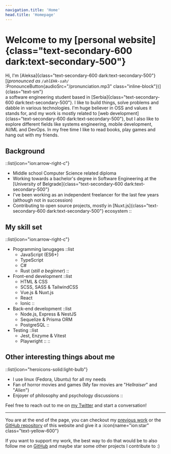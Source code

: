```yaml
---
navigation.title: 'Home'
head.title: 'Homepage'
---
```


# Welcome to my [personal website]{class="text-secondary-600 dark:text-secondary-500"}

Hi, I'm [Aleksa]{class="text-secondary-600 dark:text-secondary-500"} [(_pronounced as `/ahlEHk-sah/`_ :PronounceButton{audioSrc="/pronunciation.mp3" class="inline-block"})]{class="text-sm"}<br />
a software engineering student based in [Serbia]{class="text-secondary-600 dark:text-secondary-500"}. I like to build things, solve problems and dabble in various technologies. I'm huge believer in OSS and values it stands for, and my work is mostly related to [web development]{class="text-secondary-600 dark:text-secondary-500"}, but I also like to explore different fields like systems engineering, mobile development, AI/ML and DevOps. In my free time I like to read books, play games and hang out with my friends.

## Background

::list{icon="ion:arrow-right-c"}
- Middle school Computer Science related diploma
- Working towards a bachelor's degree in Software Engineering at the [University of Belgrade]{class="text-secondary-600 dark:text-secondary-500"}
- I've been working as an independent freelancer for the last few years (although not in succession)
- Contributing to open source projects, mostly in [Nuxt.js]{class="text-secondary-600 dark:text-secondary-500"} ecosystem
::

## My skill set


::list{icon="ion:arrow-right-c"}
- Programming lanugages
    ::list
    - JavaScript (ES6+)
    - TypeScript
    - C#
    - Rust (*still a beginner*)
    ::
- Front-end development
    ::list
    - HTML & CSS
    - SCSS, SASS & TailwindCSS
    - Vue.js & Nuxt.js
    - React
    - Ionic
    ::
- Back-end development
    ::list
    - Node.js, Express & NestJS
    - Sequelize & Prisma ORM
    - PostgreSQL
    ::
- Testing
    ::list
    - Jest, Enzyme & Vitest
    - Playwright
    ::
::

## Other interesting things about me

::list{icon="heroicons-solid:light-bulb"}
- I use linux (Fedora, Ubuntu) for all my needs
- Fan of horror movies and games (My fav movies are "*Hellraiser*" and "*Alien*")
- Enjoyer of philosophy and psychology discussions
::

Feel free to reach out to me on [my Twitter](https://www.twitter.com/Lexpeartha) and start a conversation!

---

You are at the end of the page, you can checkout my [previous work](/work) or the [GitHub repository](https://github.com/Lexpeartha/personal-website) of this website and give it a :icon{name="ion:star" class="text-yellow-600"}

If you want to support my work, the best way to do that would be to also follow me on [GitHub](https://www.github.com/Lexpeartha) and maybe star some other projects I contribute to :)
